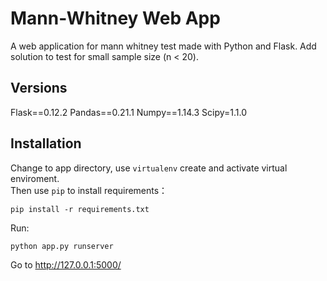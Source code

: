 # Mann-Whitney Web App

A web application for mann whitney test made with Python and Flask. Add solution to test for small sample size (n < 20).

## Versions
Flask==0.12.2
Pandas==0.21.1
Numpy==1.14.3
Scipy=1.1.0 

## Installation
Change to app directory, use `virtualenv` create and activate virtual enviroment.  
Then use `pip` to install requirements：  
```
pip install -r requirements.txt
```
Run:  
```
python app.py runserver
```

Go to http://127.0.0.1:5000/



